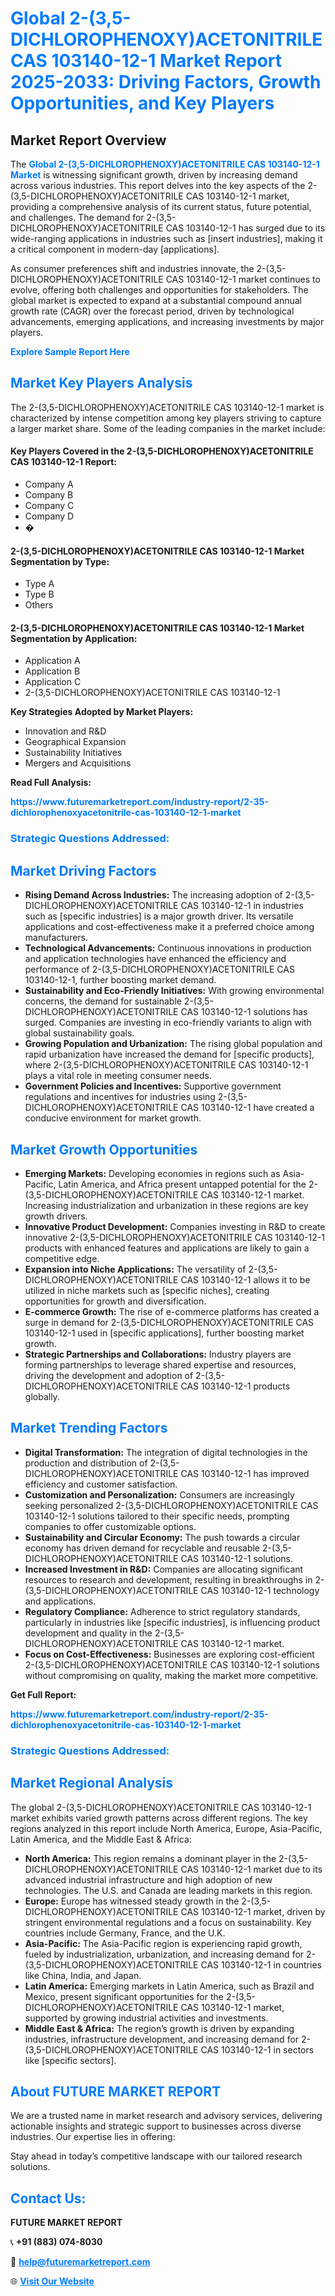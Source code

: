 <h1 style="color: #007BFF;">Global 2-(3,5-DICHLOROPHENOXY)ACETONITRILE CAS 103140-12-1 Market Report 2025-2033: Driving Factors, Growth Opportunities, and Key Players</h1>

<section id="overview">
<h2>Market Report Overview</h2>
<p>The <a href="https://www.futuremarketreport.com/industry-report/2-35-dichlorophenoxyacetonitrile-cas-103140-12-1-market" style="color: #007BFF; text-decoration: none;"><strong>Global 2-(3,5-DICHLOROPHENOXY)ACETONITRILE CAS 103140-12-1 Market</strong></a> is witnessing significant growth, driven by increasing demand across various industries. This report delves into the key aspects of the 2-(3,5-DICHLOROPHENOXY)ACETONITRILE CAS 103140-12-1 market, providing a comprehensive analysis of its current status, future potential, and challenges. The demand for 2-(3,5-DICHLOROPHENOXY)ACETONITRILE CAS 103140-12-1 has surged due to its wide-ranging applications in industries such as [insert industries], making it a critical component in modern-day [applications].</p>
<p>As consumer preferences shift and industries innovate, the 2-(3,5-DICHLOROPHENOXY)ACETONITRILE CAS 103140-12-1 market continues to evolve, offering both challenges and opportunities for stakeholders. The global market is expected to expand at a substantial compound annual growth rate (CAGR) over the forecast period, driven by technological advancements, emerging applications, and increasing investments by major players.</p>
</section>

<section id="overview">
<p><a href="https://www.futuremarketreport.com/request-sample/reportId=119763" style="color: #007BFF; text-decoration: none;"><strong>Explore Sample Report Here</strong></a></p>
</section>

<section id="key-players">
<h2 style="color: #007BFF;">Market Key Players Analysis</h2>
<p>The 2-(3,5-DICHLOROPHENOXY)ACETONITRILE CAS 103140-12-1 market is characterized by intense competition among key players striving to capture a larger market share. Some of the leading companies in the market include:</p>
<h4>Key Players Covered in the 2-(3,5-DICHLOROPHENOXY)ACETONITRILE CAS 103140-12-1 Report:</h4>
<ul><li>Company A</li><li>Company B</li><li>Company C</li><li>Company D</li><li>�</li></ul>
<h4>2-(3,5-DICHLOROPHENOXY)ACETONITRILE CAS 103140-12-1 Market Segmentation by Type:</h4>
<ul><li>Type A</li><li>Type B</li><li>Others</li></ul>

<h4>2-(3,5-DICHLOROPHENOXY)ACETONITRILE CAS 103140-12-1 Market Segmentation by Application:</h4>
<ul><li>Application A</li><li>Application B</li><li>Application C</li><li>2-(3,5-DICHLOROPHENOXY)ACETONITRILE CAS 103140-12-1</li></ul>
<p><strong>Key Strategies Adopted by Market Players:</strong></p>
<ul>
<li>Innovation and R&D</li>
<li>Geographical Expansion</li>
<li>Sustainability Initiatives</li>
<li>Mergers and Acquisitions</li>
</ul>
</section>

<section>
<p><strong>Read Full Analysis: </strong></p><a href="https://www.futuremarketreport.com/industry-report/2-35-dichlorophenoxyacetonitrile-cas-103140-12-1-market" style="color: #007BFF; text-decoration: none;"><strong>https://www.futuremarketreport.com/industry-report/2-35-dichlorophenoxyacetonitrile-cas-103140-12-1-market</strong></a>
<h3 style="color: #007BFF;">Strategic Questions Addressed:</h3>
</section>

<section id="driving-factors">
<h2 style="color: #007BFF;">Market Driving Factors</h2>
<ul>
<li><strong>Rising Demand Across Industries:</strong> The increasing adoption of 2-(3,5-DICHLOROPHENOXY)ACETONITRILE CAS 103140-12-1 in industries such as [specific industries] is a major growth driver. Its versatile applications and cost-effectiveness make it a preferred choice among manufacturers.</li>
<li><strong>Technological Advancements:</strong> Continuous innovations in production and application technologies have enhanced the efficiency and performance of 2-(3,5-DICHLOROPHENOXY)ACETONITRILE CAS 103140-12-1, further boosting market demand.</li>
<li><strong>Sustainability and Eco-Friendly Initiatives:</strong> With growing environmental concerns, the demand for sustainable 2-(3,5-DICHLOROPHENOXY)ACETONITRILE CAS 103140-12-1 solutions has surged. Companies are investing in eco-friendly variants to align with global sustainability goals.</li>
<li><strong>Growing Population and Urbanization:</strong> The rising global population and rapid urbanization have increased the demand for [specific products], where 2-(3,5-DICHLOROPHENOXY)ACETONITRILE CAS 103140-12-1 plays a vital role in meeting consumer needs.</li>
<li><strong>Government Policies and Incentives:</strong> Supportive government regulations and incentives for industries using 2-(3,5-DICHLOROPHENOXY)ACETONITRILE CAS 103140-12-1 have created a conducive environment for market growth.</li>
</ul>
</section>

<section id="growth-opportunities">
<h2 style="color: #007BFF;">Market Growth Opportunities</h2>
<ul>
<li><strong>Emerging Markets:</strong> Developing economies in regions such as Asia-Pacific, Latin America, and Africa present untapped potential for the 2-(3,5-DICHLOROPHENOXY)ACETONITRILE CAS 103140-12-1 market. Increasing industrialization and urbanization in these regions are key growth drivers.</li>
<li><strong>Innovative Product Development:</strong> Companies investing in R&D to create innovative 2-(3,5-DICHLOROPHENOXY)ACETONITRILE CAS 103140-12-1 products with enhanced features and applications are likely to gain a competitive edge.</li>
<li><strong>Expansion into Niche Applications:</strong> The versatility of 2-(3,5-DICHLOROPHENOXY)ACETONITRILE CAS 103140-12-1 allows it to be utilized in niche markets such as [specific niches], creating opportunities for growth and diversification.</li>
<li><strong>E-commerce Growth:</strong> The rise of e-commerce platforms has created a surge in demand for 2-(3,5-DICHLOROPHENOXY)ACETONITRILE CAS 103140-12-1 used in [specific applications], further boosting market growth.</li>
<li><strong>Strategic Partnerships and Collaborations:</strong> Industry players are forming partnerships to leverage shared expertise and resources, driving the development and adoption of 2-(3,5-DICHLOROPHENOXY)ACETONITRILE CAS 103140-12-1 products globally.</li>
</ul>
</section>

<section id="trending-factors">
<h2 style="color: #007BFF;">Market Trending Factors</h2>
<ul>
<li><strong>Digital Transformation:</strong> The integration of digital technologies in the production and distribution of 2-(3,5-DICHLOROPHENOXY)ACETONITRILE CAS 103140-12-1 has improved efficiency and customer satisfaction.</li>
<li><strong>Customization and Personalization:</strong> Consumers are increasingly seeking personalized 2-(3,5-DICHLOROPHENOXY)ACETONITRILE CAS 103140-12-1 solutions tailored to their specific needs, prompting companies to offer customizable options.</li>
<li><strong>Sustainability and Circular Economy:</strong> The push towards a circular economy has driven demand for recyclable and reusable 2-(3,5-DICHLOROPHENOXY)ACETONITRILE CAS 103140-12-1 solutions.</li>
<li><strong>Increased Investment in R&D:</strong> Companies are allocating significant resources to research and development, resulting in breakthroughs in 2-(3,5-DICHLOROPHENOXY)ACETONITRILE CAS 103140-12-1 technology and applications.</li>
<li><strong>Regulatory Compliance:</strong> Adherence to strict regulatory standards, particularly in industries like [specific industries], is influencing product development and quality in the 2-(3,5-DICHLOROPHENOXY)ACETONITRILE CAS 103140-12-1 market.</li>
<li><strong>Focus on Cost-Effectiveness:</strong> Businesses are exploring cost-efficient 2-(3,5-DICHLOROPHENOXY)ACETONITRILE CAS 103140-12-1 solutions without compromising on quality, making the market more competitive.</li>
</ul>
</section>

<section>
<p><strong>Get Full Report: </strong></p><a href="https://www.futuremarketreport.com/industry-report/2-35-dichlorophenoxyacetonitrile-cas-103140-12-1-market" style="color: #007BFF; text-decoration: none;"><strong>https://www.futuremarketreport.com/industry-report/2-35-dichlorophenoxyacetonitrile-cas-103140-12-1-market</strong></a>
<h3 style="color: #007BFF;">Strategic Questions Addressed:</h3>
</section>


<section id="regional-analysis">
<h2 style="color: #007BFF;">Market Regional Analysis</h2>
<p>The global 2-(3,5-DICHLOROPHENOXY)ACETONITRILE CAS 103140-12-1 market exhibits varied growth patterns across different regions. The key regions analyzed in this report include North America, Europe, Asia-Pacific, Latin America, and the Middle East & Africa:</p>
<ul>
<li><strong>North America:</strong> This region remains a dominant player in the 2-(3,5-DICHLOROPHENOXY)ACETONITRILE CAS 103140-12-1 market due to its advanced industrial infrastructure and high adoption of new technologies. The U.S. and Canada are leading markets in this region.</li>
<li><strong>Europe:</strong> Europe has witnessed steady growth in the 2-(3,5-DICHLOROPHENOXY)ACETONITRILE CAS 103140-12-1 market, driven by stringent environmental regulations and a focus on sustainability. Key countries include Germany, France, and the U.K.</li>
<li><strong>Asia-Pacific:</strong> The Asia-Pacific region is experiencing rapid growth, fueled by industrialization, urbanization, and increasing demand for 2-(3,5-DICHLOROPHENOXY)ACETONITRILE CAS 103140-12-1 in countries like China, India, and Japan.</li>
<li><strong>Latin America:</strong> Emerging markets in Latin America, such as Brazil and Mexico, present significant opportunities for the 2-(3,5-DICHLOROPHENOXY)ACETONITRILE CAS 103140-12-1 market, supported by growing industrial activities and investments.</li>
<li><strong>Middle East & Africa:</strong> The region’s growth is driven by expanding industries, infrastructure development, and increasing demand for 2-(3,5-DICHLOROPHENOXY)ACETONITRILE CAS 103140-12-1 in sectors like [specific sectors].</li>
</ul>
</section>

<footer>
<h2 style="color: #007BFF;">About FUTURE MARKET REPORT</h2>
<p>We are a trusted name in market research and advisory services, delivering actionable insights and strategic support to businesses across diverse industries. Our expertise lies in offering:</p>

<p>Stay ahead in today’s competitive landscape with our tailored research solutions.</p>

<h2 style="color: #007BFF;">Contact Us:</h2>
<p><strong>FUTURE MARKET REPORT</strong></p>
<p>📞 <strong>+91 (883) 074-8030</strong></p>
<p>📧 <strong><a href="mailto:help@futuremarketreport.com" style="color: #007BFF;">help@futuremarketreport.com</a></strong></p>
<p>🌐 <strong><a href="https://www.futuremarketreport.com/" style="color: #007BFF;">Visit Our Website</a></strong></p>
</footer>